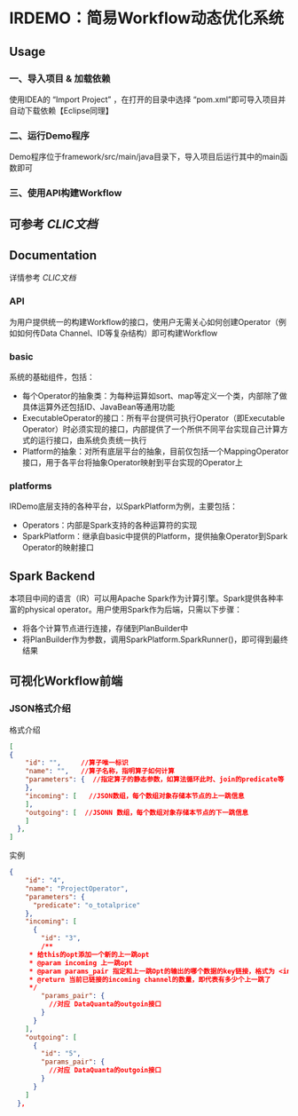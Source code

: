 # IRDEMO：简易Workflow动态优化系统

## Usage
### **一、导入项目 & 加载依赖**
使用IDEA的 “Import Project” ，在打开的目录中选择 “pom.xml”即可导入项目并自动下载依赖【Eclipse同理】

### **二、运行Demo程序**
Demo程序位于framework/src/main/java目录下，导入项目后运行其中的main函数即可

### **三、使用API构建Workflow**
可参考 *CLIC文档*
-------

## Documentation
详情参考 *CLIC文档*
### **API**
为用户提供统一的构建Workflow的接口，使用户无需关心如何创建Operator（例如如何传Data Channel、ID等复杂结构）即可构建Workflow

### **basic**
系统的基础组件，包括：
* 每个Operator的抽象类：为每种运算如sort、map等定义一个类，内部除了做具体运算外还包括ID、JavaBean等通用功能
* ExecutableOperator的接口：所有平台提供可执行Operator（即Executable Operator）时必须实现的接口，内部提供了一个所供不同平台实现自己计算方式的运行接口，由系统负责统一执行
* Platform的抽象：对所有底层平台的抽象，目前仅包括一个MappingOperator接口，用于各平台将抽象Operator映射到平台实现的Operator上

### **platforms**
IRDemo底层支持的各种平台，以SparkPlatform为例，主要包括：
* Operators：内部是Spark支持的各种运算符的实现
* SparkPlatform：继承自basic中提供的Platform，提供抽象Operator到Spark Operator的映射接口


## Spark Backend
本项目中间的语言（IR）可以用Apache Spark作为计算引擎。Spark提供各种丰富的physical operator。用户使用Spark作为后端，只需以下步骤：
* 将各个计算节点进行连接，存储到PlanBuilder中
* 将PlanBuilder作为参数，调用SparkPlatform.SparkRunner()，即可得到最终结果

## 可视化Workflow前端
### JSON格式介绍
格式介绍
```JSON
[
{
    "id": "",     //算子唯一标识
    "name": "",   //算子名称，指明算子如何计算
    "parameters": {  //指定算子的静态参数，如算法循环此时、join的predicate等
    },
    "incoming": [   //JSON数组，每个数组对象存储本节点的上一跳信息
    ],
    "outgoing": [  //JSONN 数组，每个数组对象存储本节点的下一跳信息
    ]
  },
]
```

实例
```json
{
    "id": "4",
    "name": "ProjectOperator",
    "parameters": {
      "predicate": "o_totalprice"
    },
    "incoming": [
      {
        "id": "3",
        /**
     * 给this的opt添加一个新的上一跳opt
     * @param incoming 上一跳opt
     * @param params_pair 指定和上一跳Opt的输出的哪个数据的key链接，格式为 <incoming.output_key, this.input_key>；为null时默认拿到其所有的输出
     * @return 当前已链接的incoming channel的数量，即代表有多少个上一跳了
     */
        "params_pair": {
          //对应 DataQuanta的outgoin接口
        }
      }
    ],
    "outgoing": [
      {
        "id": "5",
        "params_pair": {
          //对应 DataQuanta的outgoin接口
        }
      }
    ]
  },
```




